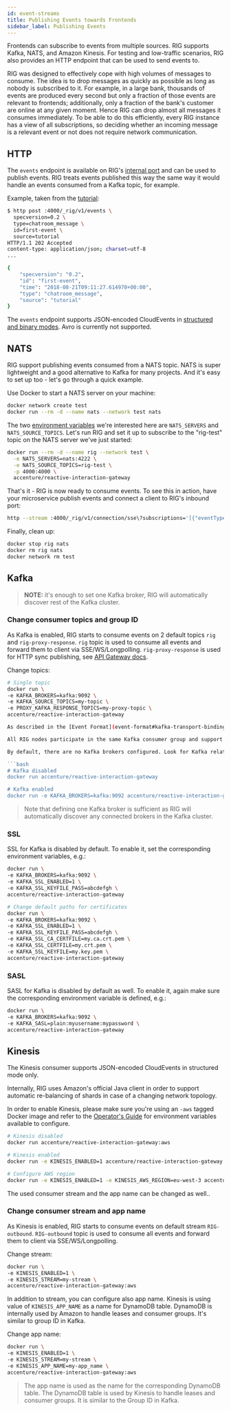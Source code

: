 ```yaml
---
id: event-streams
title: Publishing Events towards Frontends
sidebar_label: Publishing Events
---
```


Frontends can subscribe to events from multiple sources. RIG supports Kafka, NATS, and Amazon Kinesis. For testing and low-traffic scenarios, RIG also provides an HTTP endpoint that can be used to send events to.

RIG was designed to effectively cope with high volumes of messages to consume. The idea is to drop messages as quickly as possible as long as nobody is subscribed to it. For example, in a large bank, thousands of events are produced every second but only a fraction of those events are relevant to frontends; additionally, only a fraction of the bank's customer are online at any given moment. Hence RIG can drop almost all messages it consumes immediately. To be able to do this efficiently, every RIG instance has a view of all subscriptions, so deciding whether an incoming message is a relevant event or not does not require network communication.

## HTTP

The `events` endpoint is available on RIG's [internal port](rig-ops-guide) and can be used to publish events. RIG treats events published this way the same way it would handle an events consumed from a Kafka topic, for example.

Example, taken from the [tutorial](tutorial#4-create-a-new-chatroom-message-event-backend):

```bash
$ http post :4000/_rig/v1/events \
  specversion=0.2 \
  type=chatroom_message \
  id=first-event \
  source=tutorial
HTTP/1.1 202 Accepted
content-type: application/json; charset=utf-8
...

{
    "specversion": "0.2",
    "id": "first-event",
    "time": "2018-08-21T09:11:27.614970+00:00",
    "type": "chatroom_message",
    "source": "tutorial"
}
```

The `events` endpoint supports JSON-encoded CloudEvents in [structured and binary modes](event-format#http-transport-binding). Avro is currently not supported.

## NATS

RIG support publishing events consumed from a NATS topic. NATS is super lightweight and a good alternative to Kafka for many projects. And it's easy to set up too - let's go through a quick example.

Use Docker to start a NATS server on your machine:

```bash
docker network create test
docker run --rm -d --name nats --network test nats
```

The two [environment variables](./rig-ops-guide.md) we're interested here are `NATS_SERVERS` and `NATS_SOURCE_TOPICS`. Let's run RIG and set it up to subscribe to the "rig-test" topic on the NATS server we've just started:

```bash
docker run --rm -d --name rig --network test \
  -e NATS_SERVERS=nats:4222 \
  -e NATS_SOURCE_TOPICS=rig-test \
  -p 4000:4000 \
  accenture/reactive-interaction-gateway
```

That's it - RIG is now ready to consume events. To see this in action, have your microservice publish events and connect a client to RIG's inbound port:

```bash
http --stream :4000/_rig/v1/connection/sse\?subscriptions='[{"eventType":"test"}]'
```

Finally, clean up:

```bash
docker stop rig nats
docker rm rig nats
docker network rm test
```

## Kafka

> __NOTE:__ it's enough to set one Kafka broker, RIG will automatically discover rest of the Kafka cluster.

### Change consumer topics and group ID

As Kafka is enabled, RIG starts to consume events on 2 default topics `rig` and `rig-proxy-response`. `rig` topic is used to consume all events and forward them to client via SSE/WS/Longpolling. `rig-proxy-response` is used for HTTP sync publishing, see [API Gateway docs](./api-gateway#sync).

Change topics:

```bash
# Single topic
docker run \
-e KAFKA_BROKERS=kafka:9092 \
-e KAFKA_SOURCE_TOPICS=my-topic \
-e PROXY_KAFKA_RESPONSE_TOPICS=my-proxy-topic \
accenture/reactive-interaction-gateway

As described in the [Event Format](event-format#kafka-transport-binding) Section, the Kafka consumer supports both structured and binary modes, each with JSON as well as Avro encoding (with details described in the [advanced guide on Avro](avro)).

All RIG nodes participate in the same Kafka consumer group and support automatic partition re-balancing in case new nodes are started or existing nodes go away.

By default, there are no Kafka brokers configured. Look for Kafka related variables in the [Operator's Guide](./rig-ops-guide.md) to enable the Kafka consumer.

```bash
# Kafka disabled
docker run accenture/reactive-interaction-gateway

# Kafka enabled
docker run -e KAFKA_BROKERS=kafka:9092 accenture/reactive-interaction-gateway
```

> Note that defining one Kafka broker is sufficient as RIG will automatically discover any connected brokers in the Kafka cluster.

### SSL

SSL for Kafka is disabled by default. To enable it, set the corresponding environment variables, e.g.:

```bash
docker run \
-e KAFKA_BROKERS=kafka:9092 \
-e KAFKA_SSL_ENABLED=1 \
-e KAFKA_SSL_KEYFILE_PASS=abcdefgh \
accenture/reactive-interaction-gateway

# Change default paths for certificates
docker run \
-e KAFKA_BROKERS=kafka:9092 \
-e KAFKA_SSL_ENABLED=1 \
-e KAFKA_SSL_KEYFILE_PASS=abcdefgh \
-e KAFKA_SSL_CA_CERTFILE=my.ca.crt.pem \
-e KAFKA_SSL_CERTFILE=my.crt.pem \
-e KAFKA_SSL_KEYFILE=my.key.pem \
accenture/reactive-interaction-gateway
```

### SASL

SASL for Kafka is disabled by default as well. To enable it, again make sure the corresponding environment variable is defined, e.g.:

```bash
docker run \
-e KAFKA_BROKERS=kafka:9092 \
-e KAFKA_SASL=plain:myusername:mypassword \
accenture/reactive-interaction-gateway
```

## Kinesis

The Kinesis consumer supports JSON-encoded CloudEvents in structured mode only.

Internally, RIG uses Amazon's official Java client in order to support automatic re-balancing of shards in case of a changing network topology.

In order to enable Kinesis, please make sure you're using an `-aws` tagged Docker image and refer to the [Operator's Guide](./rig-ops-guide.md) for environment variables available to configure.

```bash
# Kinesis disabled
docker run accenture/reactive-interaction-gateway:aws

# Kinesis enabled
docker run -e KINESIS_ENABLED=1 accenture/reactive-interaction-gateway

# Configure AWS region
docker run -e KINESIS_ENABLED=1 -e KINESIS_AWS_REGION=eu-west-3 accenture/reactive-interaction-gateway
```

The used consumer stream and the app name can be changed as well..

### Change consumer stream and app name

As Kinesis is enabled, RIG starts to consume events on default stream `RIG-outbound`. `RIG-outbound` topic is used to consume all events and forward them to client via SSE/WS/Longpolling.

Change stream:

```bash
docker run \
-e KINESIS_ENABLED=1 \
-e KINESIS_STREAM=my-stream \
accenture/reactive-interaction-gateway:aws
```

In addition to stream, you can configure also app name. Kinesis is using value of `KINESIS_APP_NAME` as a name for DynamoDB table. DynamoDB is internally used by Amazon to handle leases and consumer groups. It's similar to group ID in Kafka.

Change app name:

```bash
docker run \
-e KINESIS_ENABLED=1 \
-e KINESIS_STREAM=my-stream \
-e KINESIS_APP_NAME=my-app_name \
accenture/reactive-interaction-gateway:aws
```

> The app name is used as the name for the corresponding DynamoDB table. The DynamoDB table is used by Kinesis to handle leases and consumer groups. It is similar to the Group ID in Kafka.
